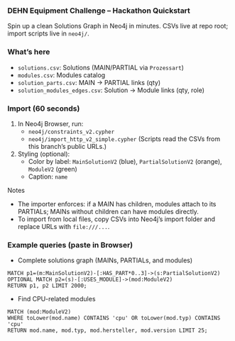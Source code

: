 ### DEHN Equipment Challenge – Hackathon Quickstart

Spin up a clean Solutions Graph in Neo4j in minutes. CSVs live at repo root; import scripts live in `neo4j/`.

### What’s here
- `solutions.csv`: Solutions (MAIN/PARTIAL via `Prozessart`)
- `modules.csv`: Modules catalog
- `solution_parts.csv`: MAIN → PARTIAL links (qty)
- `solution_modules_edges.csv`: Solution → Module links (qty, role)

### Import (60 seconds)
1) In Neo4j Browser, run:
   - `neo4j/constraints_v2.cypher`
   - `neo4j/import_http_v2_simple.cypher`
   (Scripts read the CSVs from this branch’s public URLs.)
2) Styling (optional):
   - Color by label: `MainSolutionV2` (blue), `PartialSolutionV2` (orange), `ModuleV2` (green)
   - Caption: `name`

Notes
- The importer enforces: if a MAIN has children, modules attach to its PARTIALs; MAINs without children can have modules directly.
- To import from local files, copy CSVs into Neo4j’s import folder and replace URLs with `file:///...`.

### Example queries (paste in Browser)
- Complete solutions graph (MAINs, PARTIALs, and modules)
```cypher
MATCH p1=(m:MainSolutionV2)-[:HAS_PART*0..3]->(s:PartialSolutionV2)
OPTIONAL MATCH p2=(s)-[:USES_MODULE]->(mod:ModuleV2)
RETURN p1, p2 LIMIT 2000;
```
- Find CPU-related modules
```cypher
MATCH (mod:ModuleV2)
WHERE toLower(mod.name) CONTAINS 'cpu' OR toLower(mod.typ) CONTAINS 'cpu'
RETURN mod.name, mod.typ, mod.hersteller, mod.version LIMIT 25;
```